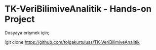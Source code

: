 # TK-VeriBilimiveAnalitik - Hands-on Project

Dosyaya erişmek için;

!git clone https://github.com/tolgakurtuluss/TK-VeriBilimiveAnalitik
